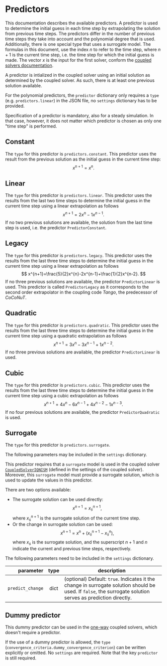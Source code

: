 # Predictors

This documentation describes the available predictors.
A predictor is used to determine the initial guess in each time step by extrapolating the solution from previous time steps.
The predictors differ in the number of previous time steps they take into account and the polynomial degree that is used.
Additionally, there is one special type that uses a surrogate model.
The formulas in this document, use the index $n$ to refer to the time step, where $n+1$ is the current time step, i.e. the time step for which the initial guess is made.
The vector $x$ is the input for the first solver, conform the [coupled solvers documentation](../coupled_solvers/coupled_solvers.md).

A predictor is intialized in the coupled solver using an initial solution as determined by the coupled solver.
As such, there is at least one previous solution available.

For the polynomial predictors, the `predictor` dictionary only requires a `type` (e.g. `predictors.linear`) in the JSON file, no `settings` dictionary has to be provided.

Specification of a predictor is mandatory, also for a steady simulation. In that case, however, it does not matter which
predictor is chosen as only one "time step" is performed.

## Constant
The `type` for this predictor is `predictors.constant`.
This predictor uses the result from the previous solution as the initial guess in the current time step:
$$
x^{n+1}=x^{n}.
$$

## Linear
The `type` for this predictor is `predictors.linear`.
This predictor uses the results from the last two time steps to determine the initial guess in the current time step 
using a linear extrapolation as follows
$$
x^{n+1}=2x^{n}-1x^{n-1}.
$$
If no two previous solutions are available, the solution from the last time step is used, i.e. the predictor `PredictorConstant`.

## Legacy
The `type` for this predictor is `predictors.legacy`.
This predictor uses the results from the last three time steps to determine the initial guess in the current time step
using a linear extrapolation as follows
$$
x^{n+1}=\frac{5}{2}x^{n}-2x^{n-1}+\frac{1}{2}x^{n-2}.
$$
If no three previous solutions are available, the predictor `PredictorLinear` is used.
This predictor is called `PredictorLegacy` as it corresponds to the second order extrapolator in the coupling code _Tango_, the predecessor of _CoCoNuT_.

## Quadratic
The `type` for this predictor is `predictors.quadratic`.
This predictor uses the results from the last three time steps to determine the initial guess in the current time step
using a quadratic extrapolation as follows
$$
x^{n+1}=3x^{n}-3x^{n-1}+1x^{n-2}.
$$
If no three previous solutions are available, the predictor `PredictorLinear` is used.

## Cubic
The `type` for this predictor is `predictors.cubic`.
This predictor uses the results from the last three time steps to determine the initial guess in the current time step
using a cubic extrapolation as follows
$$
x^{n+1}=4x^{n}-6x^{n-1}+4x^{n-2}-1x^{n-3}.
$$
If no four previous solutions are available, the predictor `PredictorQuadratic` is used.

## Surrogate
The `type` for this predictor is `predictors.surrogate`.

The following parameters may be included in the `settings` dictionary.

This predictor requires that a `surrogate` model is used in the coupled solver [`CoupledSolverIQNISM`](../coupled_solvers.md#iqnism) (defined in the settings of the coupled solver).
Moreover, this `surrogate` model must provide a surrogate solution, which is used to update the values in this predictor.

There are two options available:

- The surrogate solution can be used directly: $$ x^{n+1}=x_s^{n+1}, $$ where $x_s^{n+1}$ is the surrogate solution of the current time step.
- Or the change in surrogate solution can be used: $$ x^{n+1}=x^{n} + (x_s^{n+1} - x_s^{n}), $$ where $x_s$ is the surrogate solution, and the superscript $n+1$ and $n$ indicate the current and previous time steps, respectively.

The following parameters need to be included in the `settings` dictionary.

|                     parameter | type | description                                                                                                                                                 |
|------------------------------:|:----:|-------------------------------------------------------------------------------------------------------------------------------------------------------------|
| <nobr>`predict_change`</nobr> | dict | (optional) Default: `true`. Indicates it the change in surrogate solution should be used. If `false`, the surrogate solution serves as prediction directly. |

## Dummy predictor

This dummy predictor can be used in the [one-way](../coupled_solvers#one-way) coupled solvers, which doesn't require a predictor.

If the use of a dummy predictor is allowed, the `type` (`convergence_criteria.dummy_convergence_criterion`) can be written explicitly or omitted. No `settings` are required.
Note that the key `predictor` is still required.
